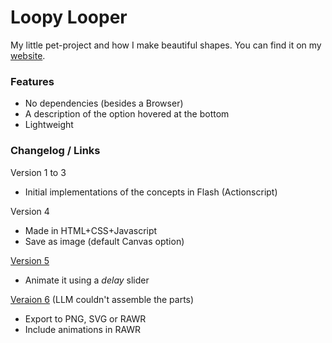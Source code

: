 # Loopy Looper
My little pet-project and how I make beautiful shapes. You can find it on my [website](https://hyperagon.github.io/projects/).

### Features
- No dependencies (besides a Browser)
- A description of the option hovered at the bottom
- Lightweight

### Changelog / Links

Version 1 to 3
- Initial implementations of the concepts in Flash (Actionscript)

Version 4
- Made in HTML+CSS+Javascript
- Save as image (default Canvas option)

[Version 5](https://hyperagon.github.io/projects/loopylooper5/)
- Animate it using a *delay* slider

[Veraion 6](https://hyperagon.github.io/projects/loopylooper6/) (LLM couldn't assemble the parts)
- Export to PNG, SVG or RAWR
- Include animations in RAWR
